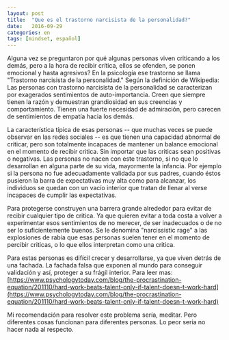 ```yaml
---
layout: post
title:  "Que es el trastorno narcisista de la personalidad?"
date:   2016-09-29
categories: en
tags: [mindset, español]
---
```

Alguna vez se preguntaron por qué algunas personas viven criticando a los demás, pero a la hora de recibir crítica, ellos se ofenden, se ponen emocional y hasta agresivos? En la psicología ese trastorno se llama "Trastorno narcisista de la personalidad."
Según la definición de Wikipedia: Las personas con trastorno narcisista de la personalidad se caracterizan por exagerados sentimientos de auto-importancia. Creen que siempre tienen la razón y demuestran grandiosidad en sus creencias y comportamiento. Tienen una fuerte necesidad de admiración, pero carecen de sentimientos de empatía hacia los demás.

La característica típica de esas personas -- que muchas veces se puede observar en las redes sociales -- es que tienen una capacidad abnormal de criticar,  pero son totalmente incapaces de mantener un balance emocional en el momento de recibir critica. Sin importar que las criticas sean positivas o negativas. Las personas no nacen con este trastorno, si no que lo desarrollan en alguna parte de su vida, mayormente la infancia. Por ejemplo si la persona no fue adecuadamente validada por sus padres, cuando éstos pusieron la barra de expectativas muy alta como para alcanzar, los individuos se quedan con un vacío interior que tratan de llenar al verse incapaces de cumplir las expectativas.

Para protegerse construyen una barrera grande alrededor para evitar de recibir cualquier tipo de critica. Ya que quieren evitar a toda costa a volver a experimentar esos sentimientos de no merecer, de ser inadecuados o de no ser lo suficientemente buenos. Se le denomina "narcissistic rage" a las explosiones de rabia que esas personas suelen tener en el momento de percibir criticas, o lo que ellos interpretan como una critica.

Para estas personas es difícil crecer y desarrollarse, ya que viven detrás de una fachada. La fachada falsa que exponen al mundo para conseguir validación y así, proteger a su frágil interior.
Para leer mas:   [https://www.psychologytoday.com/blog/the-procrastination-equation/201110/hard-work-beats-talent-only-if-talent-doesn-t-work-hard](https://www.psychologytoday.com/blog/the-procrastination-equation/201110/hard-work-beats-talent-only-if-talent-doesn-t-work-hard)

Mi recomendación para resolver este problema sería, meditar. Pero diferentes cosas funcionan para diferentes personas. Lo peor seria no hacer nada al respecto.  
